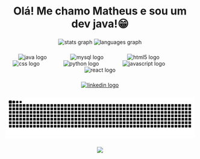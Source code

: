 <h1 align="center">Olá! Me chamo Matheus e sou um dev java!😁</h1>

###

<div align="center">
  <img src="https://github-readme-stats.vercel.app/api?username=matheusfelipegit&hide_title=false&hide_rank=false&show_icons=true&include_all_commits=true&count_private=true&disable_animations=false&theme=dracula&locale=en&hide_border=false&order=1" height="177" alt="stats graph"  />
  <img src="https://github-readme-stats.vercel.app/api/top-langs?username=matheusfelipegit&locale=en&hide_title=false&layout=compact&card_width=320&langs_count=5&theme=dracula&hide_border=false&order=2" height="215" alt="languages graph"  />
</div>

###

<div align="center">
  <img src="https://cdn.jsdelivr.net/gh/devicons/devicon/icons/java/java-original.svg" height="39" alt="java logo"  />
  <img width="55" />
  <img src="https://cdn.jsdelivr.net/gh/devicons/devicon/icons/mysql/mysql-original.svg" height="39" alt="mysql logo"  />
  <img width="55" />
  <img src="https://cdn.jsdelivr.net/gh/devicons/devicon/icons/html5/html5-original.svg" height="39" alt="html5 logo"  />
  <img width="55" />
  <img src="https://cdn.jsdelivr.net/gh/devicons/devicon/icons/css3/css3-original.svg" height="39" alt="css logo"  />
  <img width="55" />
  <img src="https://cdn.jsdelivr.net/gh/devicons/devicon/icons/python/python-original.svg" height="39" alt="python logo"  />
  <img width="55" />
  <img src="https://cdn.jsdelivr.net/gh/devicons/devicon/icons/javascript/javascript-original.svg" height="39" alt="javascript logo"  />
  <img width="55" />
  <img src="https://cdn.jsdelivr.net/gh/devicons/devicon/icons/react/react-original.svg" height="39" alt="react logo"  />
</div>

###

<div align="center">
  <a href="https://www.linkedin.com/in/matheus-felipe-leite-januario/" target="_blank">
    <img src="https://raw.githubusercontent.com/maurodesouza/profile-readme-generator/master/src/assets/icons/social/linkedin/default.svg" width="52" height="40" alt="linkedin logo"  />
  </a>
</div>

###

<picture align="center">
  <source media="(prefers-color-scheme: dark)" srcset="https://raw.githubusercontent.com/matheusfelipegit/matheusfelipegit/output/github-contribution-grid-snake-dark.svg">
  <source media="(prefers-color-scheme: light)" srcset="https://raw.githubusercontent.com/matheusfelipegit/matheusfelipegit/output/github-contribution-grid-snake-dark.svg">
  <img align="center" alt="github contribution grid snake animation" src="https://raw.githubusercontent.com/matheusfelipegit/matheusfelipegit/output/github-contribution-grid-snake.svg">
</picture>

###

<div align="center">
  <img src="https://visitor-badge.laobi.icu/badge?page_id=matheusfelipegit.matheusfelipegit&"  />
</div>

###
